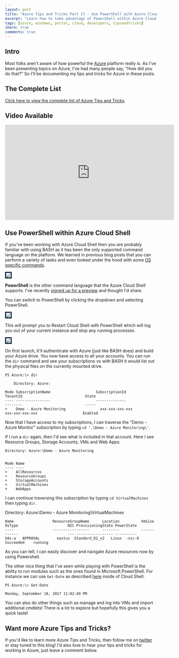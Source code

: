 ```yaml
---
layout: post
title: "Azure Tips and Tricks Part 17 - Use PowerShell with Azure Cloud Shell"
excerpt: "Learn how to take advantage of PowerShell within Azure Cloud Shell"
tags: [azure, windows, portal, cloud, developers, tipsandtricks]
share: true
comments: true
---
```


## Intro

Most folks aren't aware of how powerful the [Azure](http://www.azure.com) platform really is. As I've been presenting topics on Azure, I've had many people say, "How did you do that?" So I'll be documenting my tips and tricks for Azure in these posts.

## The Complete List

[Click here to view the complete list of Azure Tips and Tricks ](https://michaelcrump.net/azure-tips-and-tricks-complete-list/)

## Video Available

<iframe width="560" height="315" src="https://www.youtube.com/embed/lsQvHopwWIQ?rel=0" frameborder="0" allow="autoplay; encrypted-media" allowfullscreen></iframe>

## Use PowerShell within Azure Cloud Shell

If you've been working with Azure Cloud Shell then you are probably familiar with using BASH as it has been the only supported command language on the platform. We learned in previous blog posts that you can perform a variety of tasks and even looked under the hood with some [OS specific commands](https://www.michaelcrump.net/azure-tips-and-tricks15/). 

<img style="border:3px solid #021a40" src="/files/bashscreenshot.png">

**PowerShell** is the other command language that the Azure Cloud Shell supports. I've recently [signed up for a preview](https://aka.ms/PSCloudSignup) and thought I'd share.  

You can switch to PowerShell by clicking the dropdown and selecting PowerShell. 

<img style="border:3px solid #021a40" src="/files/switchtops.png">

This will prompt you to Restart Cloud Shell with PowerShell which will log you out of your current instance and stop any running processes. 

<img style="border:3px solid #021a40" src="/files/restartwithps.png">

On first launch, it'll authenticate with Azure (just like BASH does) and build your Azure drive. You now have access to all your accounts. You can run the `dir` command and see your subscriptions vs with BASH it would list out the physical files on the currently mounted drive. 

	PS Azure:\> dir

	    Directory: Azure:

	Mode SubscriptionName                     SubscriptionId                       TenantId                             State
	---- ----------------                     --------------                       --------                             -----
	+    Demo - Azure Monitoring				xxx-xxx-xxx-xxx						xxx-xxx-xxx-xxx 					Enabled


Now that I have access to my subscriptions, I can traverse the "Demo - Azure Monitor" subscription by typing `cd '.\Demo - Azure Monitoring\'`.

If I run a `dir` again, then I'd see what is included in that account. Here I see Resource Groups, Storage Accounts, VMs and Web Apps. 

	Directory: Azure:\Demo - Azure Monitoring
	
	
	Mode Name
	---- ----
	+    AllResources
	+    ResourceGroups
	+    StorageAccounts
	+    VirtualMachines
	+    WebApps

I can continue traversing this subscription by typing `cd VirtualMachines` then typing `dir`.

Directory: Azure:\Demo - Azure Monitoring\VirtualMachines


	Name                  ResourceGroupName      Location          VmSize  OsType                       NIC ProvisioningState PowerState
	----                  -----------------      --------          ------  ------                       --- ----------------- ----------
	k8s-a   APPROVAL        eastus  Standard_D2_v2   Linux  -nic-0         Succeeded    running

As you can tell, I can easily discover and navigate Azure resources now by using Powershell. 

The other nice thing that I've seen while playing with PowerShell is the ability to run modules such as the ones found in Microsoft.PowerShell. For instance we can use `Get-Date` as described [here](https://docs.microsoft.com/en-us/powershell/module/microsoft.powershell.utility/get-date?view=powershell-5.1) inside of Cloud Shell. 

	PS Azure:\> Get-Date
	
	Monday, September 18, 2017 11:02:49 PM

You can also do other things such as manage and log into VMs and import additional cmdlets! There is a lot to explore but hopefully this gives you a quick taste!

## Want more Azure Tips and Tricks?

If you'd like to learn more Azure Tips and Tricks, then follow me on [twitter](http://twitter.com/mbcrump) or stay tuned to this blog! I'd also love to hear your tips and tricks for working in Azure, just leave a comment below. 